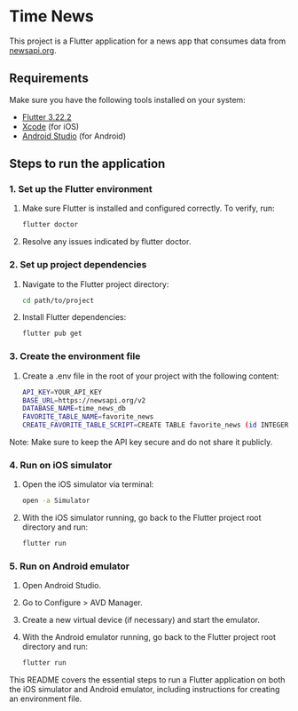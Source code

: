 # Time News

This project is a Flutter application for a news app that consumes data from [newsapi.org](https://newsapi.org).

## Requirements

Make sure you have the following tools installed on your system:

- [Flutter 3.22.2](https://flutter.dev/docs/get-started/install)
- [Xcode](https://developer.apple.com/xcode/) (for iOS)
- [Android Studio](https://developer.android.com/studio) (for Android)

## Steps to run the application

### 1. Set up the Flutter environment

1. Make sure Flutter is installed and configured correctly. To verify, run:

   ```bash
   flutter doctor

2. Resolve any issues indicated by flutter doctor.

### 2. Set up project dependencies

1. Navigate to the Flutter project directory:

    ```bash
    cd path/to/project

2. Install Flutter dependencies:
    
    ```bash
    flutter pub get

### 3. Create the environment file

1. Create a .env file in the root of your project with the following content:

    ```bash
    API_KEY=YOUR_API_KEY
    BASE_URL=https://newsapi.org/v2
    DATABASE_NAME=time_news_db
    FAVORITE_TABLE_NAME=favorite_news
    CREATE_FAVORITE_TABLE_SCRIPT=CREATE TABLE favorite_news (id INTEGER PRIMARY KEY, author TEXT, title TEXT, description TEXT, content TEXT, sourceName TEXT, url TEXT, urlToImage TEXT, publishedAt TEXT)

Note: Make sure to keep the API key secure and do not share it publicly.

### 4. Run on iOS simulator

1. Open the iOS simulator via terminal:

    ```bash
    open -a Simulator

2. With the iOS simulator running, go back to the Flutter project root directory and run:

    ```bash
    flutter run

### 5. Run on Android emulator

1. Open Android Studio.

2. Go to Configure > AVD Manager.

3. Create a new virtual device (if necessary) and start the emulator.

4. With the Android emulator running, go back to the Flutter project root directory and run:

    ```bash
    flutter run


This README covers the essential steps to run a Flutter application on both the iOS simulator and Android emulator, including instructions for creating an environment file.
